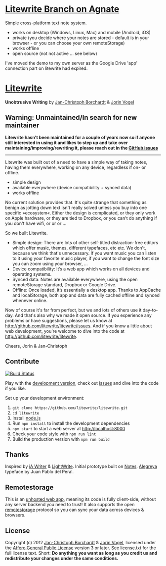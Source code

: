 # [Litewrite Branch on Agnate](http://agnate.co.uk/litewrite)

Simple cross-platform text note system.

* works on desktop (Windows, Linux, Mac) and mobile (Android, iOS)
* private (you decide where your notes are stored - default is in your browser - or you can choose your own remoteStorage)
* works offline
* open source (not not active ... see below)

I've moved the demo to my own server as the Google Drive 'app' connection part on litewrite had expired.

# [Litewrite](http://litewrite.net)
**Unobtrusive Writing** by [Jan-Christoph Borchardt](http://jancborchardt.net) & [Jorin Vogel](https://jorin.me)

## Warning: Unmaintained/In search for new maintainer

**Litewrite hasn't been maintained for a couple of years now so if anyone still interested in using it and likes to step up and take over maintaining/improving/rewriting it, please reach out in the [GitHub issues](https://github.com/litewrite/litewrite/issues/304)**


-----

Litewrite was built out of a need to have a simple way of taking notes, having them everywhere, working on any device, regardless if on- or offline.

* simple design
* available everywhere (device compatibility + synced data)
* works offline

No current solution provides that. It's quite strange that something as benign as jotting down text isn't really solved unless you buy into one specific »ecosystem«. Either the design is complicated, or they only work on Apple hardware, or they are tied to Dropbox, or you can't do anything if you don't have wifi, or or or …

So we built Litewrite.

* Simple design: There are lots of other self-titled distraction-free editors which offer music, themes, different typefaces, etc etc. We don't, because we think that's unnecessary. If you want music you can listen to it using your favorite music player, if you want to change the font size you can zoom using your browser, …
* Device compatibility: It’s a web app which works on all devices and operating systems.
* Synced data: Notes are available everywhere, using the open remoteStorage standard, Dropbox or Google Drive.
* Offline: Once loaded, it’s essentially a desktop app. Thanks to AppCache and localStorage, both app and data are fully cached offline and synced whenever online.

Now of course it's far from perfect, but we and lots of others use it day-to-day. And that's also why we made it open source. If you experience any problems or have suggestions, please let us know at http://github.com/litewrite/litewrite/issues.
And if you know a little about web development, you're welcome to dive into the code at http://github.com/litewrite/litewrite.


Cheers,
Jorin & Jan-Christoph


## Contribute

[![Build Status](https://travis-ci.org/litewrite/litewrite.svg?branch=gh-pages)](https://travis-ci.org/litewrite/litewrite)


Play with the [development version](http://litewrite.github.com/litewrite), check out [issues](http://github.com/litewrite/litewrite/issues) and dive into the code if you like.

Set up your development environment:

1. `git clone https://github.com/litewrite/litewrite.git`
2. `cd litewrite`
3. Install [node.js](http://nodejs.org/)
5. Run `npm install` to install the development dependencies
6. `npm start` to start a web server at [http://localhost:8000](http://localhost:8000)
7. Check your code style with `npm run lint`
8. Build the production version with `npm run build`


## Thanks

Inspired by [iA Writer](http://iawriter.com) & [LightWrite](http://gun.io/w). Initial prototype built on [Notes](http://nv.github.com/notes). [Alegreya](http://www.huertatipografica.com.ar/tipografias/alegreya/ejemplos.html) typeface by Juan Pablo del Peral.


## Remotestorage

This is an [unhosted web app](http://unhosted.org), meaning its code is fully client-side, without any server backend you need to trust! It also supports the open [remotestorage](http://remotestorage.io) protocol so you can sync your data across devices & browsers.


## License

Copyright (c) 2012 [Jan-Christoph Borchardt](http://jancborchardt.net) & [Jorin Vogel](https://jorin.me), licensed under the [Affero General Public License](https://www.gnu.org/licenses/agpl-3.0.html) version 3 or later. See license.txt for the full license text. Short: **Do anything you want as long as you credit us and redistribute your changes under the same conditions.**
